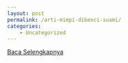 ```yaml
---
layout: post
permalink: /arti-mimpi-dibenci-suami/
categories:
    - Uncategorized
---
```


[Baca Selengkapnya](/06)